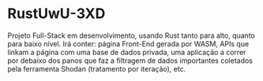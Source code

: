 # RustUwU-3XD
Projeto Full-Stack em desenvolvimento, usando Rust tanto para alto, quanto para baixo nível. Irá conter: página Front-End gerada por WASM, APIs que linkam a página com uma base de dados privada, uma aplicação a correr por debaixo dos panos que faz a filtragem de dados importantes coletados pela ferramenta Shodan (tratamento por iteração),  etc.
